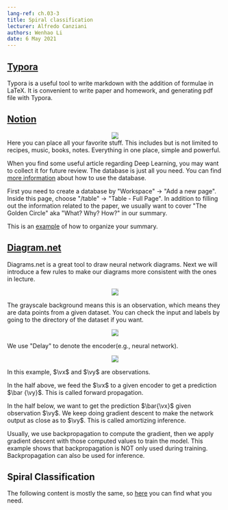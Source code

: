 ```yaml
---
lang-ref: ch.03-3             
title: Spiral classification 
lecturer: Alfredo Canziani 
authors: Wenhao Li          
date: 6 May 2021        
---                    
```


## [Typora](https://typora.io/)
Typora is a useful tool to write markdown with the addition of formulae in LaTeX. It is convenient to write paper and homework, and generating pdf file with Typora.

## [Notion](https://www.notion.so/)
<center>
<img src="{{site.baseurl}}/images/week03/03-3/figure1.png" style="background-color:#DCDCDC;" /><br>
</center>
Here you can place all your favorite stuff. This includes but is not limited to recipes, music, books, notes. Everything in one place, simple and powerful. 

When you find some useful article regarding Deep Learning, you may want to collect it for future review. The database is just all you need. You can find [more information](https://www.notion.so/Intro-to-databases-fd8cd2d212f74c50954c11086d85997e) about how to use the database.

First you need to create a database by "Workspace" -> "Add a new page". Inside this page, choose "/table" -> "Table - Full Page". In addition to filling out the information related to the paper, we usually want to cover "The Golden Circle" aka "What? Why? How?" in our summary.

This is an [example](https://www.notion.so/When-to-use-parametric-models-in-reinforcement-learning-d4c5e586677e49338a41b663231c0633) of how to organize your summary.




## [Diagram.net](https://app.diagrams.net/)

Diagrams.net is a great tool to draw neural network diagrams. Next we will introduce a few rules to make our diagrams more consistent with the ones in lecture.



<center>
<img src="{{site.baseurl}}/images/week03/03-3/figure7.png" style="background-color:#DCDCDC;" /><br>
</center>

The grayscale background means this is an observation, which means they are data points from a given dataset. You can check the input and labels by going to the directory of the dataset if you want.

<center>
<img src="{{site.baseurl}}/images/week03/03-3/figure9.png" style="background-color:#DCDCDC;" /><br>
</center>

We use "Delay" to denote the encoder(e.g., neural network).


<center>
<img src="{{site.baseurl}}/images/week03/03-3/figure10.png" style="background-color:#DCDCDC;" /><br>
</center>

In this example, $\vx$ and $\vy$  are observations.

In the half above, we feed the $\vx$ to a given encoder to get a prediction $\bar {\vy}$. This is called forward propagation.

In the half below, we want to get the prediction $\bar{\vx}$ given observation $\vy$. We keep doing gradient descent to make the network output as close as to $\vy$. This is called amortizing inference. 

Usually, we use backpropagation to compute the gradient, then we apply gradient descent with those computed values to train the model. This example shows that backpropagation is NOT only used during training. Backpropagation can also be used for inference.



## Spiral Classification
The following content is mostly the same, so [here](https://atcold.github.io/NYU-DLSP20/en/week02/02-3/) you can find what you need.
